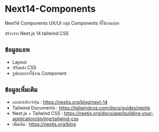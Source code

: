 # Next14-Components
Next14 Components UX/UI กลุ่ม Components ที่ใช้งานบ่อย

สร้างจาก Next.js 14 tailwind CSS

## ข้อมูลแอพ

- Layout
- ปรับแต่ง CSS
- รูปแบบการใช้งาน Component

## ข้อมูลเพิ่มเติม

- เอกสารประจำรุ่น : https://nextjs.org/blog/next-14
- Tailwind Documents : https://tailwindcss.com/docs/guides/nextjs
- Next.js + Tailwind CSS : https://nextjs.org/docs/app/building-your-application/styling/tailwind-css
- เพิ่มเติม : https://nextjs.org/blog
